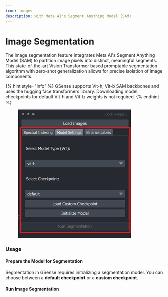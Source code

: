 ```yaml
---
icon: images
description: with Meta AI's Segment Anything Model (SAM)
---
```


# Image Segmentation

The image segmentation feature integrates Meta AI's Segment Anything Model (SAM) to partition image pixels into distinct, meaningful segments. This state-of-the-art Vision Transformer based promptable segmentation algorithm with zero-shot generalization allows for precise isolation of image components.

{% hint style="info" %}
GSense supports Vit-h, Vit-b SAM backbones and uses the hugging face transformers library. Downloading model checkpoints for default Vit-h and Vit-b weights is not required.
{% endhint %}

<figure><img src="../../.gitbook/assets/image (4).png" alt="" width="360"><figcaption></figcaption></figure>

### Usage

#### **Prepare the Model for Segmentation**

Segmentation in GSense requires initializing a segmentation model. You can choose between a **default checkpoint** or a **custom checkpoint**.







#### **Run Image Segmentation**

